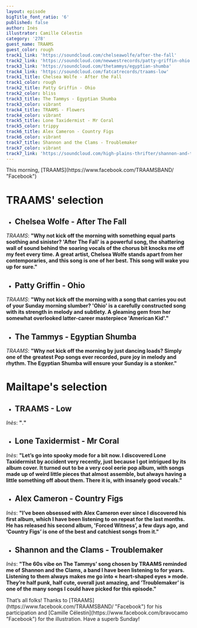 ```yaml
---
layout: episode
bigTitle_font_ratio: '6'
published: false
author: Inès
illustrator: Camille Célestin
category: '278'
guest_name: TRAAMS
guest_color: rough
track1_link: 'https://soundcloud.com/chelseawolfe/after-the-fall'
track2_link: 'https://soundcloud.com/newwestrecords/patty-griffin-ohio'
track3_link: 'https://soundcloud.com/thetammys/egyptian-shumba'
track4_link: 'https://soundcloud.com/fatcatrecords/traams-low'
track1_title: Chelsea Wolfe - After the Fall
track1_color: rough
track2_title: Patty Griffin - Ohio
track2_color: bliss
track3_title: The Tammys - Egyptian Shumba
track3_color: vibrant
track4_title: TRAAMS - Flowers
track4_color: vibrant
track5_title: Lone Taxidermist - Mr Coral
track5_color: trippy
track6_title: Alex Cameron - Country Figs
track6_color: vibrant
track7_title: Shannon and the Clams - Troublemaker
track7_color: vibrant
track7_link: 'https://soundcloud.com/high-plains-thrifter/shannon-and-the-clams-troublemaker'
---
```

<p id="introduction">This morning, [TRAAMS](https://www.facebook.com/TRAAMSBAND/ "Facebook")</p>


# **TRAAMS' selection**

+ ## Chelsea Wolfe - After The Fall
_TRAAMS_: **"**Why not kick off the morning with something equal parts soothing and sinister? 'After The Fall' is a powerful song, the shattering wall of sound behind the soaring vocals of the chorus bit knocks me off my feet every time. A great artist, Chelsea Wolfe stands apart from her contemporaries, and this song is one of her best. This song will wake you up for sure.**"**

+ ## Patty Griffin - Ohio
_TRAAMS_: **"**Why not kick off the morning with a song that carries you out of your Sunday morning slumber? 'Ohio' is a carefully constructed song with its strength in melody and subtlety. A gleaming gem from her somewhat overlooked latter-career masterpiece 'American Kid'.**"**

+ ## The Tammys - Egyptian Shumba
_TRAAMS_: **"**Why not kick off the morning by just dancing loads? Simply one of the greatest Pop songs ever recorded, pure joy in melody and rhythm. The Egyptian Shumba will ensure your Sunday is a stonker.**"**


# Mailtape's selection

+ ## TRAAMS - Low
_Inès_: **"**.**"** 

+ ## Lone Taxidermist - Mr Coral
_Inès_: **"**Let’s go into spooky mode for a bit now. I discovered Lone Taxidermist by accident very recently, just because I got intrigued by its album cover. It turned out to be a very cool eerie pop album, with songs made up of weird little pieces that almost assemble, but always having a little something off about them. There it is, with insanely good vocals.**"**

+ ## Alex Cameron - Country Figs
_Inès_: **"**I’ve been obsessed with Alex Cameron ever since I discovered his first album, which I have been listening to on repeat for the last months. He has released his second album, 'Forced Witness’, a few days ago, and ‘Country Figs’ is one of the best and catchiest songs from it.**"**

+ ## Shannon and the Clams - Troublemaker
_Inès_: **"**The 60s vibe on The Tammys’ song chosen by TRAAMS reminded me of Shannon and the Clams, a band I have been listening to for years. Listening to them always makes me go into « heart-shaped eyes » mode. They’re half punk, half cute, overall just amazing, and ’Troublemaker’ is one of the many songs I could have picked for this episode.**"**


<p id="outroduction">That’s all folks! Thanks to [TRAAMS](https://www.facebook.com/TRAAMSBAND/ "Facebook") for his participation and [Camille Célestin](https://www.facebook.com/bravocamo "Facebook") for the illustration. Have a superb Sunday!</p>
